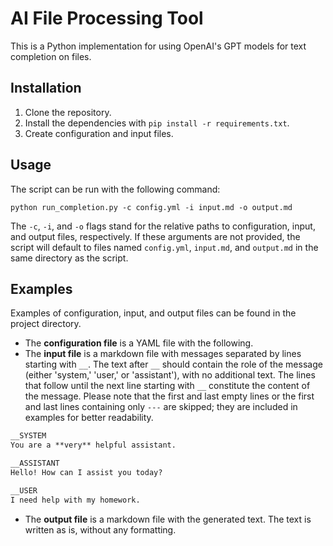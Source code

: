 # AI File Processing Tool

This is a Python implementation for using OpenAI's GPT models for text completion on files.

## Installation

1. Clone the repository.
2. Install the dependencies with `pip install -r requirements.txt`.
3. Create configuration and input files.

## Usage

The script can be run with the following command:
```
python run_completion.py -c config.yml -i input.md -o output.md
```
The `-c`, `-i`, and `-o` flags stand for the relative paths to configuration, input, and output files, respectively. If these arguments are not provided, the script will default to files named `config.yml`, `input.md`, and `output.md` in the same directory as the script.

## Examples

Examples of configuration, input, and output files can be found in the project directory.

- The **configuration file** is a YAML file with the following.
- The **input file** is a markdown file with messages separated by lines starting with ```__```. The text after ```__``` should contain the role of the message (either 'system,' 'user,' or 'assistant'), with no additional text. The lines that follow until the next line starting with ```__``` constitute the content of the message. Please note that the first and last empty lines or the first and last lines containing only ```---``` are skipped; they are included in examples for better readability.

```markdown
__SYSTEM
You are a **very** helpful assistant.

__ASSISTANT
Hello! How can I assist you today?

__USER
I need help with my homework.
```

- The **output file** is a markdown file with the generated text. The text is written as is, without any formatting.
